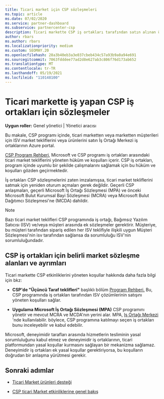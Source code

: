 ```yaml
---
title: Ticari market için CSP sözleşmeleri
ms.topic: article
ms.date: 07/02/2020
ms.service: partner-dashboard
ms.subservice: partnercenter-csp
description: Ticari markette CSP iş ortakları tarafından satın alınan üçüncü taraf ISV ürünlerine yönelik aboneliklere yönelik hüküm, koşullar ve sözleşmeler hakkında bilgi edinin.
author: rbars
ms.author: rbars
ms.localizationpriority: medium
ms.custom: SEOMAY.20
ms.openlocfilehash: 28a3b40eb3a3e037cbeb434c57a93b9a0a94e691
ms.sourcegitcommit: 7063fdddee77ad2d8e627ab3c806f76d173ab652
ms.translationtype: MT
ms.contentlocale: tr-TR
ms.lasthandoff: 05/19/2021
ms.locfileid: "110148100"
---
```

# <a name="contracts-for-csp-partners-doing-business-in-the-commercial-marketplace"></a>Ticari markette iş yapan CSP iş ortakları için sözleşmeler


**Uygun roller:** Genel yönetici | Yönetici aracısı

Bu makale, CSP programı içinde, ticari marketten veya marketten müşterileri için ISV market tekliflerini veya ürünlerini satın İş Ortağı Merkezi iş ortaklarının Azure portal.

[CSP Program Rehberi,](https://go.microsoft.com/fwlink/p/?LinkId=617100) Microsoft ve CSP programı iş ortakları arasındaki ticari market tekliflerini yöneten hüküm ve koşulları içerir. CSP iş ortakları, program içinde uyumlu bir şekilde çalışmalarını sağlamak için bu hüküm ve koşulları gözden geçirmektedir.  

İş ortakları CSP sözleşmelerini zaten imzalamışsa, ticari market tekliflerini satmak için yeniden oturum açmaları gerek değildir. Geçerli CSP anlaşmaları, geçerli Microsoft İş Ortağı Sözleşmesi (MPA) ve önceki Microsoft Bulut Kurumsal Bayi Sözleşmesi (MCRA) veya Microsoft Bulut Dağıtımcı Sözleşmesi'ne (MCDA) dahildir.

>[!NOTE]
> Bazı ticari market teklifleri CSP programında iş ortağı, Bağımsız Yazılım Satıcısı (ISV) ve/veya müşteri arasında ek sözleşmeler gerektirir. Müşteriye, bu müşteri tarafından sipariş edilen her ISV teklifiyle ilişkili uygun Müşteri Sözleşmesi'nin isv tarafından sağlansa da sorumluluğu ISV'nin sorumluluğundadır.

## <a name="specific-marketplace-contract-areas-and-distinctions-for-csp-partners"></a>CSP iş ortakları için belirli market sözleşme alanları ve ayrımları

Ticari markette CSP etkinliklerini yöneten koşullar hakkında daha fazla bilgi için bkz:

- **CSP'de "Üçüncü Taraf teklifleri"** başlıklı bölüm [Program Rehberi.](https://go.microsoft.com/fwlink/p/?LinkId=617100) Bu, CSP programında iş ortakları tarafından ISV çözümlerinin satışını yöneten koşulları sağlar.

- **Uygulama Microsoft İş Ortağı Sözleşmesi (MPA)** CSP programını yönetir ve mevcut MCRA ve MCDA'nın yerini alar. MPA, [Iş Ortağı Merkezi](https://partner.microsoft.com/pcv/dashboard/overview) 'nde kullanılabilir. böylece, CSP programına katılmayı seçen iş ortakları bunu inceleyebilir ve kabul edebilir.
  
Microsoft, deneyimidir tarafları arasında hizmetlerin tesliminin yasal sorumluluğunu kabul etmez ve deneyimidir iş ortaklarının, ticari platformundan yasal koşullar kurmasını sağlayan bir mekanizma sağlamaz. Deneyimidir iş ortakları ek yasal koşullar gerektiriyorsa, bu koşulların doğrudan bir anlaşma yürütmesi gerekir.

## <a name="next-steps"></a>Sonraki adımlar

- [Ticari Market ürünleri desteği](csp-commercial-marketplace-support.md)

- [CSP ticari Market etkinliklerine genel bakış](csp-commercial-marketplace-overview.md)

